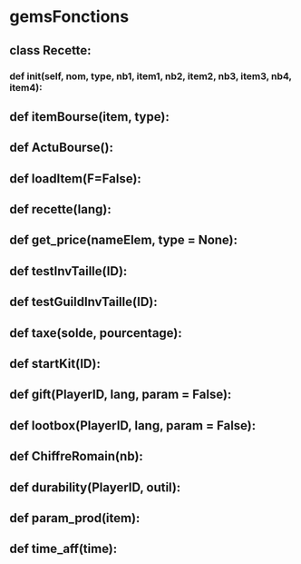 # gemsFonctions 
## class Recette:

### def __init__(self, nom, type, nb1, item1, nb2, item2, nb3, item3, nb4, item4):

## def itemBourse(item, type):

## def ActuBourse():

## def loadItem(F=False):

## def recette(lang):

## def get_price(nameElem, type = None):

## def testInvTaille(ID):

## def testGuildInvTaille(ID):

## def taxe(solde, pourcentage):

## def startKit(ID):

## def gift(PlayerID, lang, param = False):

## def lootbox(PlayerID, lang, param = False):

## def ChiffreRomain(nb):

## def durability(PlayerID, outil):

## def param_prod(item):

## def time_aff(time):

